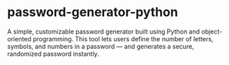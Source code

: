 # password-generator-python
A simple, customizable password generator built using Python and object-oriented programming. This tool lets users define the number of letters, symbols, and numbers in a password — and generates a secure, randomized password instantly.
